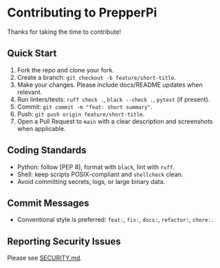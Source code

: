 # Contributing to PrepperPi

Thanks for taking the time to contribute!

## Quick Start
1. Fork the repo and clone your fork.
2. Create a branch: `git checkout -b feature/short-title`.
3. Make your changes. Please include docs/README updates when relevant.
4. Run linters/tests: `ruff check .`, `black --check .`, `pytest` (if present).
5. Commit: `git commit -m "feat: short summary"`.
6. Push: `git push origin feature/short-title`.
7. Open a Pull Request to `main` with a clear description and screenshots when applicable.

## Coding Standards
- Python: follow [PEP 8], format with `black`, lint with `ruff`.
- Shell: keep scripts POSIX-compliant and `shellcheck` clean.
- Avoid committing secrets, logs, or large binary data.

## Commit Messages
- Conventional style is preferred: `feat:`, `fix:`, `docs:`, `refactor:`, `chore:`.

## Reporting Security Issues
Please see [SECURITY.md](SECURITY.md).
